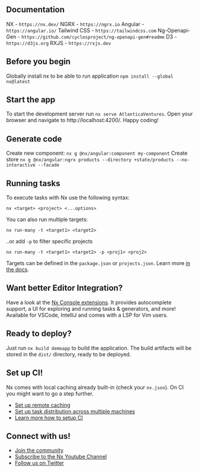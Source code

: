 ## Documentation
NX - `https://nx.dev/`
NGRX - `https://ngrx.io`
Angular - `https://angular.io/`
Tailwind CSS - `https://tailwindcss.com`
Ng-Openapi-Gen - `https://github.com/cyclosproject/ng-openapi-gen#readme`
D3 - `https://d3js.org`
RXJS - `https://rxjs.dev`

## Before you begin
Globally install nx to be able to run application
`npm install --global nx@latest`

## Start the app 
To start the development server run `nx serve AtlanticaVentures`. Open your browser and navigate to http://localhost:4200/. Happy coding!

## Generate code
Create new component: `nx g @nx/angular:component my-component`
Create store `nx g @nx/angular:ngrx products --directory +state/products --no-interactive --facade`
## Running tasks

To execute tasks with Nx use the following syntax:

```
nx <target> <project> <...options>
```

You can also run multiple targets:

```
nx run-many -t <target1> <target2>
```

..or add `-p` to filter specific projects

```
nx run-many -t <target1> <target2> -p <proj1> <proj2>
```

Targets can be defined in the `package.json` or `projects.json`. Learn more [in the docs](https://nx.dev/core-features/run-tasks).

## Want better Editor Integration?

Have a look at the [Nx Console extensions](https://nx.dev/nx-console). It provides autocomplete support, a UI for exploring and running tasks & generators, and more! Available for VSCode, IntelliJ and comes with a LSP for Vim users.

## Ready to deploy?

Just run `nx build demoapp` to build the application. The build artifacts will be stored in the `dist/` directory, ready to be deployed.

## Set up CI!

Nx comes with local caching already built-in (check your `nx.json`). On CI you might want to go a step further.

- [Set up remote caching](https://nx.dev/core-features/share-your-cache)
- [Set up task distribution across multiple machines](https://nx.dev/core-features/distribute-task-execution)
- [Learn more how to setup CI](https://nx.dev/recipes/ci)

## Connect with us!

- [Join the community](https://nx.dev/community)
- [Subscribe to the Nx Youtube Channel](https://www.youtube.com/@nxdevtools)
- [Follow us on Twitter](https://twitter.com/nxdevtools)
